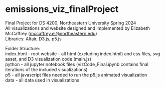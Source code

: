 # emissions_viz_finalProject <br>
Final Project for DS 4200, Northeastern University Spring 2024 <br>
All visualizations and website designed and implemented by Elizabeth McCaffrey (mccaffrey.el@northeastern.edu) <br>
Libraries: Altair, D3.js, p5.js <br>

Folder Structure: <br>
index.html - root 
website - all html (excluding index.html) and css files, svg asset, and D3 visualization code (main.js) <br>
python - all jupyter notebook files (vizCode_Final.ipynb contains final iterations of the included visualizations) <br>
p5 - all javascript files needed to run the p5.js animated visualization <br>
data - all data used in visualizations
 
